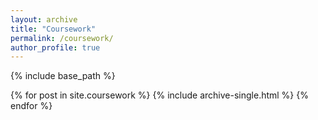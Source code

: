 ```yaml
---
layout: archive
title: "Coursework"
permalink: /coursework/
author_profile: true
---
```


{% include base_path %}

{% for post in site.coursework %}
  {% include archive-single.html %}
{% endfor %}